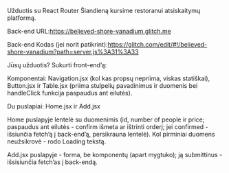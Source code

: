 Užduotis su React Router
Šiandieną kursime restoranui atsiskaitymų platformą.

Back-end URL:https://believed-shore-vanadium.glitch.me

Back-end Kodas (jei norit patikrint):https://glitch.com/edit/#!/believed-shore-vanadium?path=server.js%3A31%3A33

Jūsų užduotis? Sukurti front-end’ą:

Komponentai: Navigation.jsx (kol kas propsų nepriima, viskas statiškai), Button.jsx ir Table.jsx (priima stulpelių pavadinimus ir duomenis bei handleClick funkcija paspaudus ant eilutės).

Du puslapiai: Home.jsx ir Add.jsx

Home puslapyje lentelė su duomenimis (id, number of people ir price; paspaudus ant eilutės - confirm išmeta ar ištrinti orderį; jei confirmed - išsiunčia fetch’ą į back-end’ą, persikrauna lentelė). Kol pirminiai duomens neužsikrovė - rodo Loading tekstą.

Add.jsx puslapyje - forma, be komponentų (apart mygtuko); ją submittinus - išsisiunčia fetch’as į back-endą.
